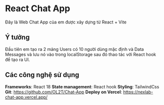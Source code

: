 # React Chat App

Đây là Web Chat App của em được xây dựng từ React + Vite

## Ý tưởng

Đầu tiên em tạo ra 2 mảng Users có 10 người dùng mặc định và Data Messages và lưu nó vào trong localStorage sau đó thao tác với React hook để tạo ra UI.

## Các công nghệ sử dụng

**Frameworks**: React 18
**State management**: React hook
**Styling**: TailwindCss
**Git**: https://github.com/OL2T/Chat-App
**Deploy on Vercel**: https://nexlab-chat-app.vercel.app/
